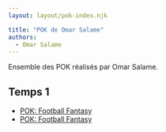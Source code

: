 ```yaml
---
layout: layout/pok-index.njk

title: "POK de Omar Salame"
authors:
  - Omar Salame
---
```


Ensemble des POK réalisés par Omar Salame.

## Temps 1

* [POK: Football Fantasy](./temps-1)
* [POK: Football Fantasy](./temps-2)

